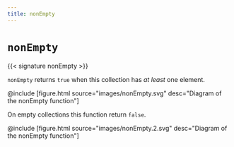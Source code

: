 ```yaml
---
title: nonEmpty
---
```


# `nonEmpty`

{{< signature nonEmpty >}}

`nonEmpty` returns `true` when this collection has _at least_ one element.

@include [figure.html source="images/nonEmpty.svg" desc="Diagram of the nonEmpty function"]

On empty collections this function return `false`.

@include [figure.html source="images/nonEmpty.2.svg" desc="Diagram of the nonEmpty function"]

